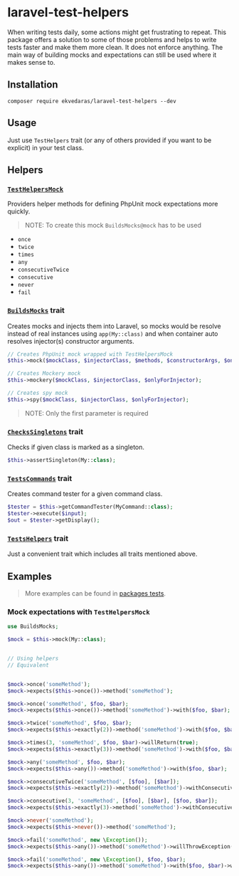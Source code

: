 # laravel-test-helpers

When writing tests daily, some actions might get frustrating to repeat.
This package offers a solution to some of those problems and helps to write tests faster and make them more clean.
It does not enforce anything. The main way of building mocks and expectations can still be used where it makes sense to.

## Installation

`composer require ekvedaras/laravel-test-helpers --dev`

## Usage

Just use `TestHelpers` trait (or any of others provided if you want to be explicit) in your test class.

## Helpers

### [`TestHelpersMock`](src/Helpers/TestHelpersMock.php)

Providers helper methods for defining PhpUnit mock expectations more quickly.

> NOTE: To create this mock `BuildsMocks@mock` has to be used

* `once`
* `twice`
* `times`
* `any`
* `consecutiveTwice`
* `consecutive`
* `never`
* `fail`

### [`BuildsMocks`](src/Traits/Helpers/BuildsMocks.php) trait

Creates mocks and injects them into Laravel, so mocks would be resolve instead of real instances
using `app(My::class)` and when container auto resolves injector(s) constructor arguments.

```php
// Creates PhpUnit mock wrapped with TestHelpersMock 
$this->mock($mockClass, $injectorClass, $methods, $constructorArgs, $onlyForInjector);

// Creates Mockery mock
$this->mockery($mockClass, $injectorClass, $onlyForInjector);

// Creates spy mock
$this->spy($mockClass, $injectorClass, $onlyForInjector);
```

> NOTE: Only the first parameter is required

### [`ChecksSingletons`](src/Traits/Helpers/ChecksSingletons.php) trait

Checks if given class is marked as a singleton.

```php
$this->assertSingleton(My::class);
```

### [`TestsCommands`](src/Traits/Helpers/TestsCommands.php) trait

Creates command tester for a given command class.

```php
$tester = $this->getCommandTester(MyCommand::class);
$tester->execute($input);
$out = $tester->getDisplay();
```

### [`TestsHelpers`](src/Traits/TestHelpers.php) trait

Just a convenient trait which includes all traits mentioned above.

## Examples

> More examples can be found in [packages tests](tests/Unit).

### Mock expectations with `TestHelpersMock`

```php
use BuildsMocks;

$mock = $this->mock(My::class);


// Using helpers
// Equivalent


$mock->once('someMethod');
$mock->expects($this->once())->method('someMethod');

$mock->once('someMethod', $foo, $bar);        
$mock->expects($this->once())->method('someMethod')->with($foo, $bar);

$mock->twice('someMethod', $foo, $bar);
$mock->expects($this->exactly(2))->method('someMethod')->with($foo, $bar);

$mock->times(3, 'someMethod', $foo, $bar)->willReturn(true);
$mock->expects($this->exactly(3))->method('someMethod')->with($foo, $bar)->willReturn(true);

$mock->any('someMethod', $foo, $bar);
$mock->expects($this->any())->method('someMethod')->with($foo, $bar);

$mock->consecutiveTwice('someMethod', [$foo], [$bar]);
$mock->expects($this->exactly(2))->method('someMethod')->withConsecutive([$foo], [$bar]);

$mock->consecutive(3, 'someMethod', [$foo], [$bar], [$foo, $bar]);
$mock->expects($this->exactly(3)->method('someMethod')->withConsecutive([$foo], [$bar], [$foo, $bar]);

$mock->never('someMethod');
$mock->expects($this->never())->method('someMethod');

$mock->fail('someMethod', new \Exception());
$mock->expects($this->any())->method('someMethod')->willThrowException(new \Exception());

$mock->fail('someMethod', new \Exception(), $foo, $bar);
$mock->expects($this->any())->method('someMethod')->with($foo, $bar)->willThrowException(new \Exception());
```